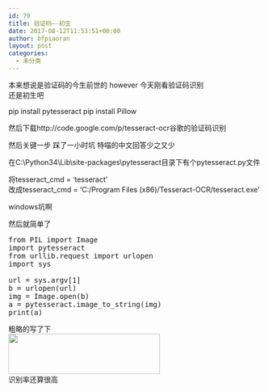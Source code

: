 ```yaml
---
id: 79
title: 验证码—-初生
date: 2017-08-12T11:53:51+00:00
author: bfpiaoran
layout: post
categories:
  - 未分类
---
```

本来想说是验证码的今生前世的 however 今天刚看验证码识别  
还是初生吧

pip install pytesseract pip install Pillow

然后下载http://code.google.com/p/tesseract-ocr谷歌的验证码识别

然后关键一步 踩了一小时坑 特喵的中文回答少之又少

在C:\Python34\Lib\site-packages\pytesseract目录下有个pytesseract.py文件

将tesseract_cmd = ‘tesseract’  
改成tesseract_cmd = ‘C:/Program Files (x86)/Tesseract-OCR/tesseract.exe’

windows坑啊

然后就简单了

<pre line="1">from PIL import Image
import pytesseract
from urllib.request import urlopen
import sys
 
url = sys.argv[1]
b = urlopen(url)
img = Image.open(b)
a = pytesseract.image_to_string(img)
print(a)
</pre>

粗略的写了下  
<img src="http://www.cuijianxiong.top/wp-content/uploads/2017/08/7-300x80.png" alt="" width="300" height="80" class="alignnone size-medium wp-image-80" srcset="http://www.cuijianxiong.top/wp-content/uploads/2017/08/7-300x80.png 300w, http://www.cuijianxiong.top/wp-content/uploads/2017/08/7-768x206.png 768w, http://www.cuijianxiong.top/wp-content/uploads/2017/08/7-830x222.png 830w, http://www.cuijianxiong.top/wp-content/uploads/2017/08/7-230x62.png 230w, http://www.cuijianxiong.top/wp-content/uploads/2017/08/7-350x94.png 350w, http://www.cuijianxiong.top/wp-content/uploads/2017/08/7-480x129.png 480w, http://www.cuijianxiong.top/wp-content/uploads/2017/08/7.png 945w" sizes="(max-width: 300px) 85vw, 300px" />  
识别率还算很高